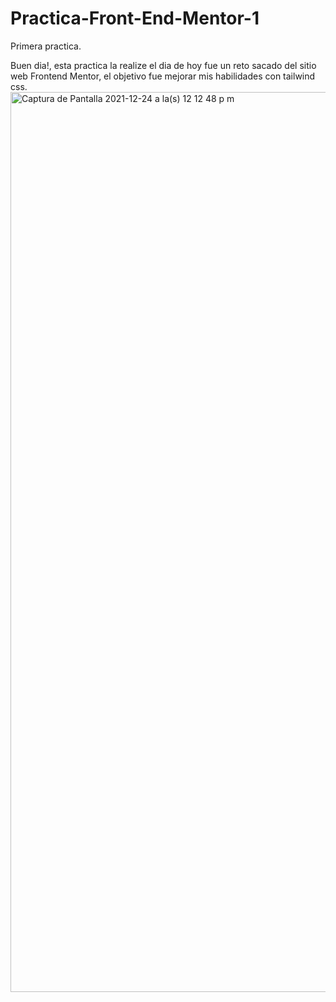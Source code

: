 # Practica-Front-End-Mentor-1
Primera practica.

Buen dia!, esta practica la realize el dia de hoy fue un reto sacado del sitio web Frontend Mentor, el objetivo fue mejorar mis habilidades con tailwind css.
<img width="1440" alt="Captura de Pantalla 2021-12-24 a la(s) 12 12 48 p m" src="https://user-images.githubusercontent.com/83594609/147369821-fa790eb8-407a-42a4-8537-836b4b5738a8.png">
